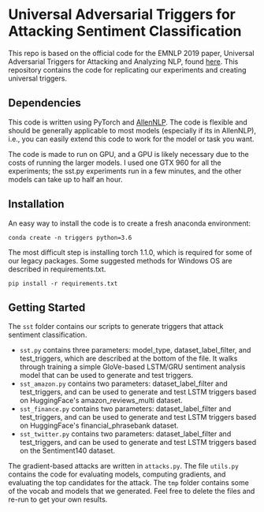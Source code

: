 # Universal Adversarial Triggers for Attacking Sentiment Classification

This repo is based on the official code for the EMNLP 2019 paper, Universal Adversarial Triggers for Attacking and Analyzing NLP, found [here](https://github.com/Eric-Wallace/universal-triggers). This repository contains the code for replicating our experiments and creating universal triggers.

## Dependencies

This code is written using PyTorch and [AllenNLP](https://github.com/allenai/allennlp/). The code is flexible and should be generally applicable to most models (especially if its in AllenNLP), i.e., you can easily extend this code to work for the model or task you want. 

The code is made to run on GPU, and a GPU is likely necessary due to the costs of running the larger models. I used one GTX 960 for all the experiments; the sst.py experiments run in a few minutes, and the other models can take up to half an hour.

## Installation

An easy way to install the code is to create a fresh anaconda environment:

```
conda create -n triggers python=3.6
```
The most difficult step is installing torch 1.1.0, which is required for some of our legacy packages.
Some suggested methods for Windows OS are described in requirements.txt.
```
pip install -r requirements.txt
```
## Getting Started

The `sst` folder contains our scripts to generate triggers that attack sentiment classification.
+ `sst.py` contains three parameters: model_type, dataset_label_filter, and test_triggers, which are described at the bottom of the file. It walks through training a simple GloVe-based LSTM/GRU sentiment analysis model that can be used to generate and test triggers.
+ `sst_amazon.py` contains two parameters: dataset_label_filter and test_triggers, and can be used to generate and test LSTM triggers based on HuggingFace's amazon_reviews_multi dataset.
+ `sst_finance.py` contains two parameters: dataset_label_filter and test_triggers, and can be used to generate and test LSTM triggers based on HuggingFace's financial_phrasebank dataset.
+ `sst_twitter.py` contains two parameters: dataset_label_filter and test_triggers, and can be used to generate and test LSTM triggers based on the Sentiment140 dataset.

The gradient-based attacks are written in `attacks.py`. 
The file `utils.py` contains the code for evaluating models, computing gradients, and evaluating the top candidates for the attack.
The `tmp` folder contains some of the vocab and models that we generated. Feel free to delete the files and re-run to get your own results.
